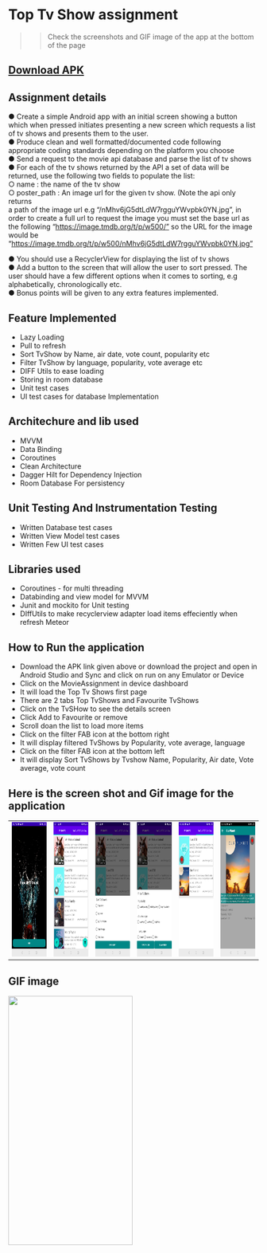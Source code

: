 # Top Tv Show assignment

>> Check the screenshots and GIF image of the app at the bottom of the page

## [Download APK](https://github.com/sibaprasad12/TvShowAssigmnent/blob/main/app/apk/TvShowAssignment.apk)
## Assignment details
● Create a simple Android app with an initial screen showing a button which when
pressed initiates presenting a new screen which requests a list of tv shows and
presents them to the user.  
● Produce clean and well formatted/documented code following appropriate coding
standards depending on the platform you choose  
● Send a request to the movie api database and parse the list of tv shows  
● For each of the tv shows returned by the API a set of data will be returned, use
the following two fields to populate the list:  
○ name : the name of the tv show  
○ poster_path : An image url for the given tv show. (Note the api only returns  
a path of the image url e.g “/nMhv6jG5dtLdW7rgguYWvpbk0YN.jpg”, in
order to create a full url to request the image you must set the base url as
the following “https://image.tmdb.org/t/p/w500/” so the URL for the image
would be  
“https://image.tmdb.org/t/p/w500/nMhv6jG5dtLdW7rgguYWvpbk0YN.jpg”  

● You should use a RecyclerView for displaying the list of tv shows  
● Add a button to the screen that will allow the user to sort pressed. The user
should have a few different options when it comes to sorting, e.g alphabetically,
chronologically etc.  
● Bonus points will be given to any extra features implemented.  

## Feature Implemented
- Lazy Loading
- Pull to refresh
- Sort TvShow by Name, air date, vote count, popularity etc
- Filter TvShow by language, popularity, vote average etc
- DIFF Utils to ease loading
- Storing in room database
- Unit test cases
- UI test cases for database Implementation

## Architechure and lib used
- MVVM
- Data Binding
- Coroutines
- Clean Architecture
- Dagger Hilt for Dependency Injection
- Room Database For persistency

## Unit Testing And Instrumentation Testing
- Written Database test cases
- Written View Model test cases
- Written Few UI test cases

## Libraries used
- Coroutines - for multi threading
- Databinding and view model for MVVM
- Junit and mockito for Unit testing
- DIffUtils to make recyclerview adapter load items effeciently when refresh Meteor


## How to Run the application
- Download the APK link given above or download the project and open in Android Studio and Sync and click on run on any Emulator or Device
- Click on the MovieAssignment in device dashboard
- It will load the Top Tv Shows first page
- There are 2 tabs Top TvShows and Favourite TvShows
- Click on the TvSHow to see the details screen
- Click Add to Favourite or remove 
- Scroll doan the list to load more items
- Click on the filter FAB icon at the bottom right
- It will display filtered TvShows by Popularity, vote average, language
- Click on the filter FAB icon at the bottom left
- It will display Sort TvShows by Tvshow Name, Popularity, Air date, Vote average, vote count


## Here is the screen shot and Gif image for the application
<table>
<tr>
<td>
  <img src="https://github.com/sibaprasad12/TvShowAssigmnent/blob/main/app/images/ss1.png" width="150" height="270" />
 </td>
<td>
 <img src="https://github.com/sibaprasad12/TvShowAssigmnent/blob/main/app/images/ss2.png" width="150" height="270"/> 
</td>
  <td>
  <img src="https://github.com/sibaprasad12/TvShowAssigmnent/blob/main/app/images/ss3.png" width="150" height="270" />
 </td>
   <td>
  <img src="https://github.com/sibaprasad12/TvShowAssigmnent/blob/main/app/images/ss6.png" width="150" height="270" />
 </td>
  <td>
  <img src="https://github.com/sibaprasad12/TvShowAssigmnent/blob/main/app/images/ss4.png" width="150" height="270" />
 </td>
<td>
 <img src="https://github.com/sibaprasad12/TvShowAssigmnent/blob/main/app/images/ss5.png" width="150" height="270"/> 
</td>
</tr>
</table> 

## GIF image
<img src="https://github.com/sibaprasad12/TvShowAssigmnent/blob/main/app/images/movieAssignment.gif" width="250" height="500" />
